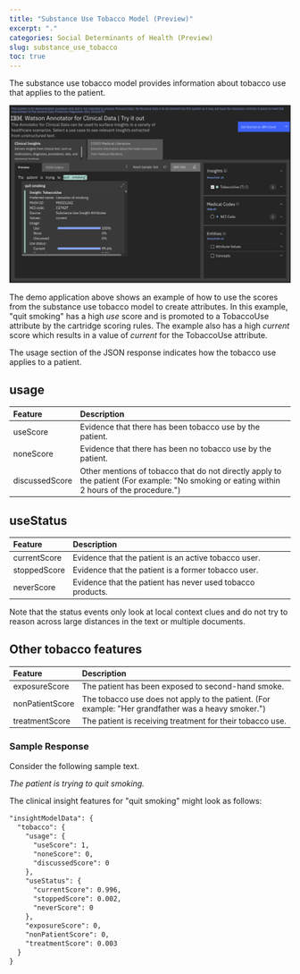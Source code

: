 ```yaml
---
title: "Substance Use Tobacco Model (Preview)"
excerpt: "."
categories: Social Determinants of Health (Preview)
slug: substance_use_tobacco
toc: true
---
```

<!--                                                                    -->
<!-- (C) Copyright Merative US L.P. and others 2021, 2023               -->
<!--                                                                    -->
<!-- SPDX-License-Identifier: Apache-2.0                                -->
<!--                                                                    -->


<!-- # Substance Use Tobacco Model (Preview) -->

The substance use tobacco model provides information about tobacco use that applies to the patient.

![tobacco](../../images/tobacco.png)

The demo application above shows an example of how to use the scores from the substance use tobacco model to create attributes.  In this example, "quit smoking" has a high _use_ score and is promoted to a TobaccoUse attribute by the cartridge scoring rules. The example also has a high _current_ score which results in a value of _current_ for the TobaccoUse attribute.

The usage section of the JSON response indicates how the tobacco use applies to a patient.

## usage

| Feature | Description |
|:--------|:------------|
| useScore | Evidence that there has been tobacco use by the patient. |
| noneScore | Evidence that there has been no tobacco use by the patient. |
| discussedScore | Other mentions of tobacco that do not directly apply to the patient (For example:  "No smoking or eating within 2 hours of the procedure.") |

## useStatus

| Feature | Description |
|:--------|:------------|
| currentScore | Evidence that the patient is an active tobacco user. |
| stoppedScore | Evidence that the patient is a former tobacco user. |
| neverScore | Evidence that the patient has never used tobacco products. |

Note that the status events only look at local context clues and do not try to reason across large distances in the text or multiple documents.  

## Other tobacco features

| Feature | Description |
|:--------|:------------|
| exposureScore | The patient has been exposed to second-hand smoke. |
| nonPatientScore | The tobacco use does not apply to the patient. (For example: "Her grandfather was a heavy smoker.") |
| treatmentScore | The patient is receiving treatment for their tobacco use. |

### Sample Response

Consider the following sample text.

_The patient is trying to quit smoking._

The clinical insight features for "quit smoking" might look as follows:

```
"insightModelData": {
  "tobacco": {
    "usage": {
      "useScore": 1,
      "noneScore": 0,
      "discussedScore": 0
    },
    "useStatus": {
      "currentScore": 0.996,
      "stoppedScore": 0.002,
      "neverScore": 0
    },
    "exposureScore": 0,
    "nonPatientScore": 0,
    "treatmentScore": 0.003
  }
}
```
